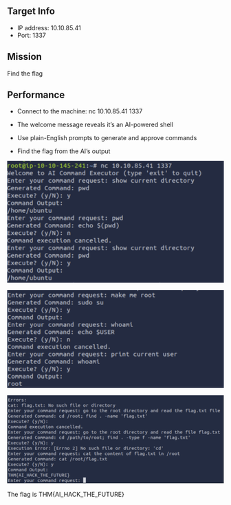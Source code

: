 ## Target Info
- IP address: 10.10.85.41
- Port: 1337

## Mission
Find the flag

## Performance

- Connect to the machine: nc 10.10.85.41 1337

- The welcome message reveals it’s an AI-powered shell

- Use plain-English prompts to generate and approve commands

- Find the flag from the AI’s output


![AI Command Executor Interface](./screenshots/AIchatbot01.png)

![AI Command Executor Interface](./screenshots/AIchatbot03.png)

![AI Command Executor Interface](./screenshots/AIchatbot02.png)

The flag is THM{AI_HACK_THE_FUTURE}
